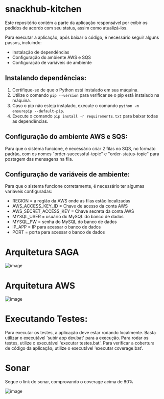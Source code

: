 # snackhub-kitchen

Este repositório contém a parte da aplicação responsável por exibir os pedidos de acordo com seu status, assim como atualizá-los.

Para executar a aplicação, após baixar o código, é necessário seguir alguns passos, incluindo:

- Instalação de dependências
- Configuração do ambiente AWS e SQS
- Configuração de variáveis de ambiente

## Instalando dependências:

1. Certifique-se de que o Python está instalado em sua máquina.
2. Utilize o comando `pip --version` para verificar se o pip está instalado na máquina.
3. Caso o pip não esteja instalado, execute o comando `python -m ensurepip --default-pip`.
4. Execute o comando `pip install -r requirements.txt` para baixar todas as dependências.

## Configuração do ambiente AWS e SQS:

Para que o sistema funcione, é necessário criar 2 filas no SQS, no formato padrão, com os nomes "order-successful-topic" e "order-status-topic" para postagem das mensagens na fila.

## Configuração de variáveis de ambiente:

Para que o sistema funcione corretamente, é necessário ter algumas variáveis configuradas:

- REGION = a região da AWS onde as filas estão localizadas
- AWS_ACCESS_KEY_ID = Chave de acesso da conta AWS
- AWS_SECRET_ACCESS_KEY = Chave secreta da conta AWS
- MYSQL_USER = usuário do MySQL do banco de dados
- MYSQL_PW = senha do MySQL do banco de dados
- IP_APP = IP para acessar o banco de dados
- PORT = porta para acessar o banco de dados

# Arquitetura SAGA
![image](https://github.com/grupo60-fiap2023/snackhub-customer/assets/2027566/ad55d2fe-efe6-4801-8bd7-e9f31cbb9161)

# Arquitetura AWS
![image](https://github.com/grupo60-fiap2023/snackhub-customer/assets/2027566/f7385581-2434-43eb-bf63-5df92a48df1b)


# Executando Testes:

Para executar os testes, a aplicação deve estar rodando localmente. Basta utilizar o executável 'subir app dev.bat' para a execução.
Para rodar os testes, utilize o executável 'executar testes.bat'.
Para verificar a cobertura de código da aplicação, utilize o executável 'executar coverage.bat'.


# Sonar

Segue o link do sonar, comprovando o coverage acima de 80%

![image](https://github.com/grupo60-fiap2023/snackhub-kitchen/assets/2027566/c962c98d-2f26-439f-b23c-9757dde43745)

